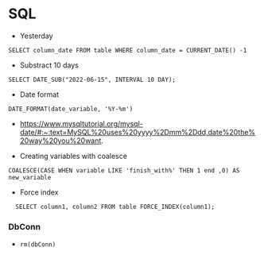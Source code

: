 # SQL #

- Yesterday

```SELECT column_date FROM table WHERE column_date = CURRENT_DATE() -1```

- Substract 10 days

```SELECT DATE_SUB("2022-06-15", INTERVAL 10 DAY);```

- Date format

```DATE_FORMAT(date_variable, '%Y-%m')```

- https://www.mysqltutorial.org/mysql-date/#:~:text=MySQL%20uses%20yyyy%2Dmm%2Ddd,date%20the%20way%20you%20want.

- Creating variables with coalesce

```COALESCE(CASE WHEN variable LIKE 'finish_with%' THEN 1 end ,0) AS new_variable```

- Force index

```
  SELECT column1, column2 FROM table FORCE_INDEX(column1);
```

### DbConn

- ```rm(dbConn)```
